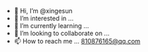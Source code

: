 - 👋 Hi, I’m @xingesun
- 👀 I’m interested in ...
- 🌱 I’m currently learning ...
- 💞️ I’m looking to collaborate on ...
- 📫 How to reach me  ... 810876165@qq.com

<!---
xingesun/xingesun is a ✨ special ✨ repository because its `README.md` (this file) appears on your GitHub profile.
You can click the Preview link to take a look at your changes.
--->
